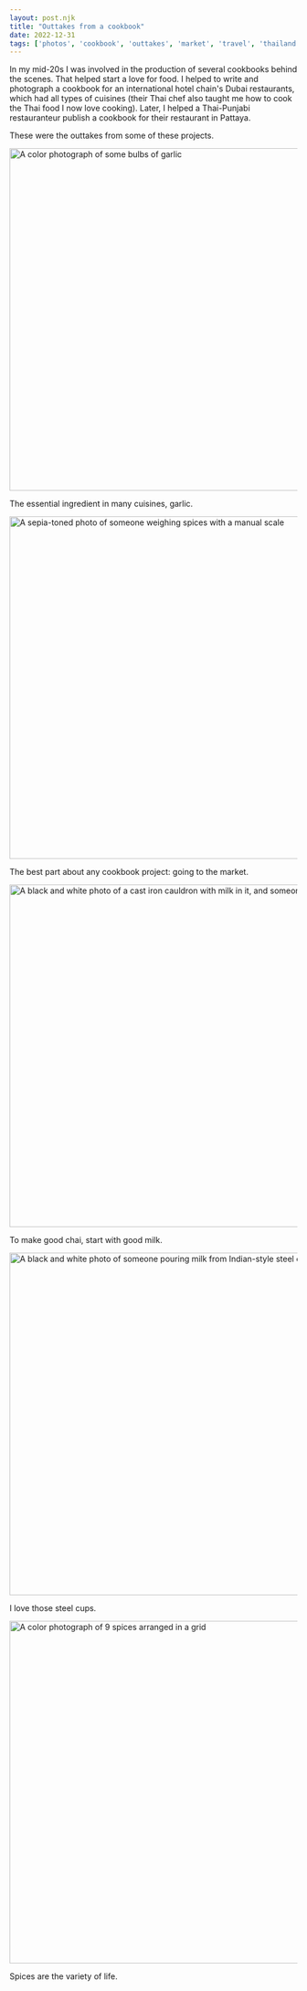 ```yaml
---
layout: post.njk
title: "Outtakes from a cookbook"
date: 2022-12-31
tags: ['photos', 'cookbook', 'outtakes', 'market', 'travel', 'thailand', 'malaysia']
---
```

In my mid-20s I was involved in the production of several cookbooks behind the scenes. That helped start a love for food. I helped to write and photograph a cookbook for an international hotel chain's Dubai restaurants, which had all types of cuisines (their Thai chef also taught me how to cook the Thai food I now love cooking). Later, I helped a Thai-Punjabi restauranteur publish a cookbook for their restaurant in Pattaya.

These were the outtakes from some of these projects.

<img src="/img/5e8cd90bb7.jpg" width="600" height="600" alt="A color photograph of some bulbs of garlic" />

The essential ingredient in many cuisines, garlic.

<img src="/img/b316f41fc9.jpg" width="600" height="600" alt="A sepia-toned photo of someone weighing spices with a manual scale" />

The best part about any cookbook project: going to the market.

<img src="/img/0b16b5776f.jpg" width="600" height="600" alt="A black and white photo of a cast iron cauldron with milk in it, and someone stirring" />

To make good chai, start with good milk.

<img src="/img/d90b440d7b.jpg" width="600" height="600" alt="A black and white photo of someone pouring milk from Indian-style steel cups" />

I love those steel cups.

<img src="/img/78655e8c90.jpg" width="600" height="600" alt="A color photograph of 9 spices arranged in a grid" />

Spices are the variety of life.
